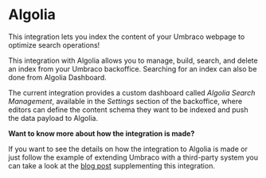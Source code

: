 # Algolia
This integration lets you index the content of your Umbraco webpage to optimize search operations!

This integration with Algolia allows you to manage, build, search, and delete an index from your Umbraco backoffice. Searching for an index can also be done from Algolia Dashboard. 

The current integration provides a custom dashboard called _Algolia Search Management_, available in the _Settings_ section of the backoffice, where editors can define the content schema they want to be indexed and push the data payload to Algolia.

**Want to know more about how the integration is made?**

If you want to see the details on how the integration to Algolia is made or just follow the example of extending Umbraco with a third-party system you can take a look at the [blog post](https://umbraco.com/blog/integrating-umbraco-cms-with-algolia/) supplementing this integration.